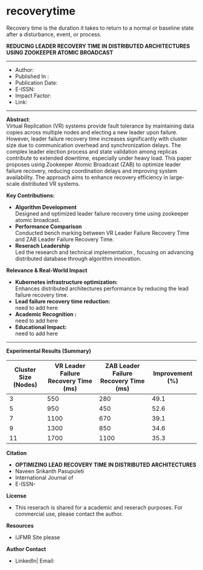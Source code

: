 # recoverytime
Recovery time is the duration it takes to return to a normal or baseline state after a disturbance, event, or process. 

**REDUCING LEADER RECOVERY TIME IN DISTRIBUTED ARCHITECTURES USING ZOOKEEPER ATOMIC BROADCAST**
***
* Author: 
* Published In : 
* Publication Date:
* E-ISSN:
* Impact Factor:
* Link:
***
**Abstract**:\
Virtual Replication (VR) systems provide fault tolerance by maintaining data copies across multiple nodes and electing a new leader upon failure. However, leader failure recovery time increases significantly with cluster size due to communication overhead and synchronization delays. The complex leader election process and state validation among replicas contribute to extended downtime, especially under heavy load. This paper proposes using Zookeeper Atomic Broadcast (ZAB) to optimize leader failure recovery, reducing coordination delays and improving system availability. The approach aims to enhance recovery efficiency in large-scale distributed VR systems.
 
**Key Contributions:** 
* **Algorithm Development** \
  Designed and optimized leader failure recovery time using zookeeper atomic broadcast.
* **Performance Comparison** \
  Conducted bench marking between VR Leader Failure Recovery Time and ZAB Leader Failure Recovery Time.
* **Reserach Leadership** \
  Led the research and technical implementation , focusing on advancing distributed database through algorithm innovation.

**Relevance & Real-World Impact**
* **Kubernetes infrastructure optimization:**\
    Enhances distributed architectures performance by reducing the lead failure recovery time.
* **Lead failure recovery time reduction:** \
    need to add here
* **Academic Recognition :** \
    need to add here
* **Educational Impact:** \
    need to add here
***
**Experimental Results (Summary)**


| Cluster Size (Nodes) | VR Leader Failure Recovery Time (ms) | ZAB Leader Failure Recovery Time (ms) | Improvement (%) |
| ---------------------| ------------------------------------ | ------------------------------------- | ----------------|
| 3                    | 550                                  | 280                                   | 49.1            |
| 5                    | 950                                  | 450                                   | 52.6            |
| 7                    | 1100                                 | 670                                   | 39.1            |
| 9                    | 1300                                 | 850                                   | 34.6            |
| 11                   | 1700                                 | 1100                                  | 35.3            |

**Citation**
* **OPTIMIZING LEAD RECOVERY TIME IN DISTRIBUTED ARCHITECTURES**
*   Naveen Srikanth Pasupuleti
*   International Journal of
*   E-ISSN- 

**License**
* This reserach is shared for a academic and reserach purposes. For commercial use, please contact the author.

**Resources**
* IJFMR Site please 

**Author Contact** 
  * LinkedIn| Email:



